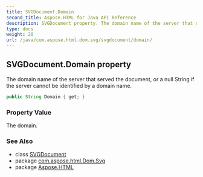 ```yaml
---
title: SVGDocument.Domain
second_title: Aspose.HTML for Java API Reference
description: SVGDocument property. The domain name of the server that served the document or a null String if the server cannot be identified by a domain name
type: docs
weight: 20
url: /java/com.aspose.html.dom.svg/svgdocument/domain/
---
```

## SVGDocument.Domain property

The domain name of the server that served the document, or a null String if the server cannot be identified by a domain name.

```java
public String Domain { get; }
```

### Property Value

The domain.

### See Also

* class [SVGDocument](../)
* package [com.aspose.html.Dom.Svg](../../svgdocument/)
* package [Aspose.HTML](../../../)
